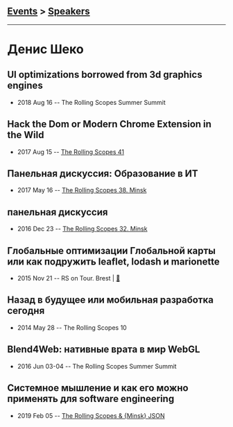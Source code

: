 ## [Events](../README.md) > [Speakers](../speakers.md)
---

# Денис Шеко

## UI optimizations borrowed from 3d graphics engines
- 2018 Aug 16 -- The Rolling Scopes Summer Summit    
## Hack the Dom or Modern Chrome Extension in the Wild
- 2017 Aug 15 -- [The Rolling Scopes 41](https://www.youtube.com/watch?v=wdys2FjFFXs&t=6145s)    
## Панельная дискуссия: Образование в ИТ
- 2017 May 16 -- [The Rolling Scopes 38. Minsk](https://www.youtube.com/watch?v=pgyoeqaNIzQ)    
## панельная дискуссия
- 2016 Dec 23 -- [The Rolling Scopes 32. Minsk](https://www.youtube.com/watch?v=qLxO9Pgx05M)    
## Глобальные оптимизации Глобальной карты или как подружить leaflet, lodash и marionette
- 2015 Nov 21 -- RS on Tour. Brest  | [:notebook:](http://rolling-scopes.github.io/slides/rs20/global-map-performance.pptx)  
## Назад в будущее или мобильная разработка сегодня
- 2014 May 28 -- The Rolling Scopes 10    
## Blend4Web: нативные врата в мир WebGL
- 2016 Jun 03-04 -- The Rolling Scopes Summer Summit    
## Системное мышление и как его можно применять для software engineering
- 2019 Feb 05 -- [The Rolling Scopes &amp; {Minsk} JSON](https://www.youtube.com/watch?v=gdpMFxWDwJg)    
